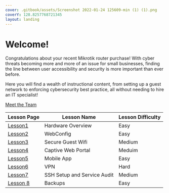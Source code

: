 ```yaml
---
cover: .gitbook/assets/Screenshot 2022-01-24 125609-min (1) (1).png
coverY: 128.8257768721345
layout: landing
---
```


# Welcome!

Congratulations about your recent Mikrotik router purchase! With cyber threats becoming more and more of an issue for small businesses, finding the line between user accessibility and security is more important than ever before.

Here you will find a wealth of instructional content, from setting up a guest network to enforcing cybersecurity best practice, all without needing to hire an IT specialist!

[Meet the Team](aboutus.md)

| Lesson Page                  | Lesson Name                 | Lesson Difficulty |
| ---------------------------- | --------------------------- | ----------------- |
| [Lesson1](pages/Lesson1.md)  | Hardware Overview           | Easy              |
| [Lesson2](pages/Lesson2.md)  | WebConfig                   | Easy              |
| [Lesson3](broken-reference)  | Secure Guest Wifi           | Medium            |
| [Lesson4](pages/Lesson4.md)  | Captive Web Portal          | Meduim            |
| [Lesson5](pages/Lesson5.md)  | Mobile App                  | Easy              |
| [Lesson6](pages/Lesson6.md)  | VPN                         | Hard              |
| [Lesson7](pages/Lesson7.md)  | SSH Setup and Service Audit | Medium            |
| [Lesson 8](pages/Lesson8.md) | Backups                     | Easy              |


